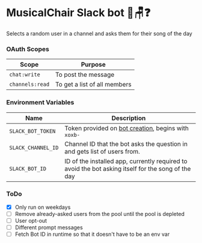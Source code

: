 # MusicalChair Slack bot :musical_note::chair::question:
Selects a random user in a channel and asks them for their song of the day

### OAuth Scopes
|Scope|Purpose|
|-|-|
|`chat:write`|To post the message|
|`channels:read`|To get a list of all members|

### Environment Variables
|Name|Description|
|-|-|
|`SLACK_BOT_TOKEN`|Token provided on [bot creation](https://api.slack.com/apps), begins with `xoxb-`|
|`SLACK_CHANNEL_ID`|Channel ID that the bot asks the question in and gets list of users from.|
|`SLACK_BOT_ID`|ID of the installed app, currently required to avoid the bot asking itself for the song of the day|

### ToDo
- [x] Only run on weekdays
- [ ] Remove already-asked users from the pool until the pool is depleted
- [ ] User opt-out
- [ ] Different prompt messages
- [ ] Fetch Bot ID in runtime so that it doesn't have to be an env var
